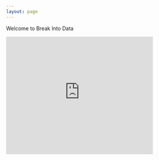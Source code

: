 ```yaml
---
layout: page
---
```


Welcome to Break Into Data

<div class="text-align: center">
    <iframe src="https://breakintodata.substack.com/embed" height="320" style="width: 400px; max-width: calc(100vw - 20px) margin: auto; display: block;" frameborder="0" scrolling="no"></iframe>
</div>